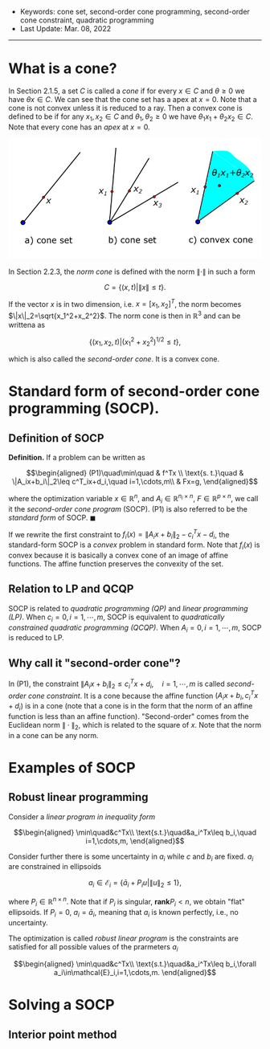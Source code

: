 - Keywords: cone set, second-order cone programming, second-order cone constraint, quadratic programming
- Last Update: Mar. 08, 2022

---

# What is a cone?

In Section 2.1.5, a set $C$ is called a *cone* if for every $x\in C$ and $\theta\geq0$ we have $\theta x\in C$. We can see that the cone set has a apex at $x=0$. Note that a cone is not convex unless it is reduced to a ray. Then a convex cone is defined to be if for any $x_1,x_2\in C$ and $\theta_1,\theta_2\geq0$ we have $\theta_1x_1+\theta_2x_2\in C$. Note that every cone has an *apex* at $x=0$.

![cone set](image/cone_set.png)

In Section 2.2.3, the *norm cone* is defined with the norm $\|\cdot\|$ in such a form

$$C=\left\{(x,t)|\|x\|\leq t\right\}.$$

If the vector $x$ is in two dimension, i.e. $x=[x_1,x_2]^T$, the norm becomes $\|x\|_2=\sqrt{x_1^2+x_2^2}$. The norm cone is then in $\mathbb{R}^3$ and can be writtena as

$$\left\{(x_1,x_2,t)|(x_1^2+x_2^2)^{1/2}\leq t\right\},$$

which is also called the *second-order cone*. It is a convex cone.

# Standard form of second-order cone programming (SOCP).

## Definition of SOCP

**Definition.** If a problem can be written as

$$\begin{aligned}
  (P1)\quad\min\quad & f^Tx \\
  \text{s. t.}\quad & \|A_ix+b_i\|_2\leq c^T_ix+d_i,\quad i=1,\cdots,m\\
  & Fx=g,
\end{aligned}$$

where the optimization variable $x\in\mathbb{R}^n$, and $A_i\in\mathbb{R}^{n_i\times n}$, $F\in\mathbb{R}^{p\times n}$, we call it the *second-order cone program* (SOCP). (P1) is also referred to be the *standard form* of SOCP. $\blacksquare$

If we rewrite the first constraint to $f_i(x)=\|A_ix+b_i\|_2-c_i^Tx-d_i$, the standard-form SOCP is a *convex* problem in standard form. Note that $f_i(x)$ is convex because it is basically a convex cone of an image of affine functions. The affine function preserves the convexity of the set.

## Relation to LP and QCQP

SOCP is related to *quadratic programming (QP)* and *linear programming (LP)*. When $c_i=0,i=1,\cdots,m$, SOCP is equivalent to *quadratically constrained quadratic programming (QCQP)*. When $A_i=0,i=1,\cdots,m$, SOCP is reduced to LP.

## Why call it "second-order cone"?

In (P1), the constraint $\|A_ix+b_i\|_2\leq c^T_ix+d_i,\quad i=1,\cdots,m$ is called *second-order cone constraint*. It is a cone because the affine function $(A_ix+b_i,c_i^Tx+d_i)$ is in a cone (note that a cone is in the form that the norm of an affine function is less than an affine function). "Second-order" comes from the Euclidean norm $\|\cdot\|_2$, which is related to the square of $x$. Note that the norm in a cone can be any norm.

# Examples of SOCP

## Robust linear programming

Consider a *linear program in inequality form*

$$\begin{aligned}
  \min\quad&c^Tx\\
  \text{s.t.}\quad&a_i^Tx\leq b_i,\quad i=1,\cdots,m,
\end{aligned}$$

Consider further there is some uncertainty in $a_i$ while $c$ and $b_i$ are fixed. $a_i$ are constrained in ellipsoids

$$a_i\in\mathcal{E}_i=\left\{\bar{a}_i+P_iu|\|u\|_2\leq1\right\},$$

where $P_i\in\mathbb{R}^{n\times n}$. Note that if $P_i$ is singular, $\textbf{rank}P_i<n$, we obtain "flat" ellipsoids. If $P_i=0$, $a_i=\bar{a}_i$, meaning that $a_i$ is known perfectly, i.e., no uncertainty.

The optimization is called *robust linear program* is the constraints are satisfied for all possible values of the prarmeters $a_i$

$$\begin{aligned}
  \min\quad&c^Tx\\
  \text{s.t.}\quad&a_i^Tx\leq b_i,\forall a_i\in\mathcal{E}_i,i=1,\cdots,m.
\end{aligned}$$
 
# Solving a SOCP

## Interior point method

